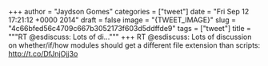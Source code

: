 
+++
author = "Jaydson Gomes"
categories = ["tweet"]
date = "Fri Sep 12 17:21:12 +0000 2014"
draft = false
image = "{TWEET_IMAGE}"
slug = "4c66bfed56c4709c667b3052173f603d5ddffde9"
tags = ["tweet"]
title = """RT @esdiscuss: Lots of di..."""
+++
RT @esdiscuss: Lots of discussion on whether/if/how modules should get a different file extension than scripts: http://t.co/DfJnjOjj3o
